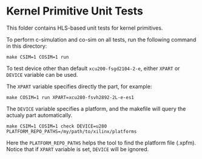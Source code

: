 # Kernel Primitive Unit Tests

This folder contains HLS-based unit tests for kernel primitives.

To perform c-simulation and co-sim on all tests, run the following command in this directory:

```
make CSIM=1 COSIM=1 run
```

To test device other than default `xcu200-fsgd2104-2-e`, either `XPART` or `DEVICE` variable can be used.

The `XPART` variable specifies directly the part, for example:

```
make COSIM=1 run XPART=xcu280-fsvh2892-2L-e-es1
```

The `DEVICE` variable specifies a platform, and the makefile will query the actualy part automatically.

```
make CSIM=1 COSIM=1 check DEVICE=u280 PLATFORM_REPO_PATHS=/my/path/to/xilinx/platforms
```

Here the `PLATFORM_REPO_PATHS` helps the tool to find the platform file (.xpfm).
Notice that if `XPART` variable is set, `DEVICE` will be ignored.
